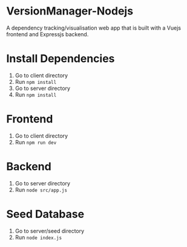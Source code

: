 # VersionManager-Nodejs
A dependency tracking/visualisation web app that is built with a Vuejs frontend and Expressjs backend.

# Install Dependencies 
  1. Go to client directory 
  2. Run `npm install` 
  3. Go to server directory 
  4. Run `npm install`

# Frontend 
1. Go to client directory 
2. Run `npm run dev`

# Backend 
1. Go to server directory 
2. Run `node src/app.js`

# Seed Database 
1. Go to server/seed directory 
2. Run `node index.js`
